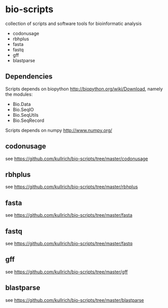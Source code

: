 bio-scripts
===========

collection of scripts and software tools for bioinformatic analysis

* codonusage
* rbhplus
* fasta
* fastq
* gff
* blastparse

Dependencies
------------
Scripts depends on biopython <http://biopython.org/wiki/Download>, namely the modules:

* Bio.Data
* Bio.SeqIO
* Bio.SeqUtils
* Bio.SeqRecord

Scripts depends on numpy <http://www.numpy.org/>

codonusage
----------

see <https://github.com/kullrich/bio-scripts/tree/master/codonusage>

rbhplus
-------

see <https://github.com/kullrich/bio-scripts/tree/master/rbhplus>

fasta
-----

see <https://github.com/kullrich/bio-scripts/tree/master/fasta>

fastq
-----

see <https://github.com/kullrich/bio-scripts/tree/master/fastq>

gff
---

see <https://github.com/kullrich/bio-scripts/tree/master/gff>

blastparse
----------

see <https://github.com/kullrich/bio-scripts/tree/master/blastparse>
